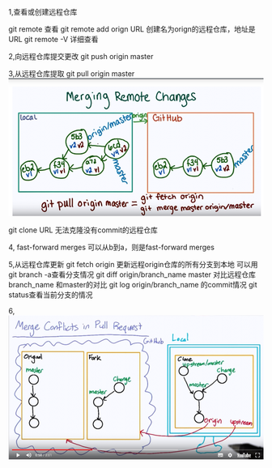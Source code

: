 1,查看或创建远程仓库

   git remote 查看
   git remote add orign URL  创建名为orign的远程仓库，地址是URL
   git remote -V 详细查看
   
2,向远程仓库提交更改
   git push origin master
   
3,从远程仓库提取
   git pull origin master
   ![image](https://github.com/ainingxiaoguai/learn-git/blob/master/git_pull.png)
   
   
   git clone URL 无法克隆没有commit的远程仓库

4, fast-forward merges
      可以从b到a，则是fast-forward merges
      
5,从远程仓库更新
      git fetch origin  更新远程origin仓库的所有分支到本地
      可以用git branch -a查看分支情况
      git diff origin/branch_name master 对比远程仓库branch_name 和master的对比
      git log origin/branch_name 的commit情况
      git status查看当前分支的情况
      
6, ![image](https://github.com/ainingxiaoguai/learn-git/blob/master/upstream.png)
